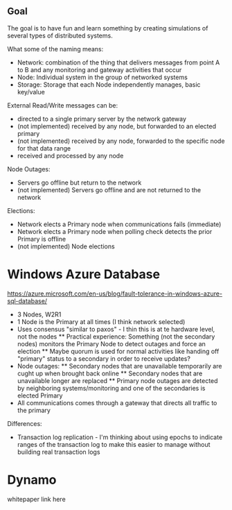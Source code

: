 Goal
------

The goal is to have fun and learn something by creating simulations of several types of distributed systems.

What some of the naming means:

* Network: combination of the thing that delivers messages from point A to B and any monitoring and gateway activities that occur
* Node: Individual system in the group of networked systems
* Storage: Storage that each Node independently manages, basic key/value

External Read/Write messages can be:

* directed to a single primary server by the network gateway
* (not implemented) received by any node, but forwarded to an elected primary
* (not implemented) received by any node, forwarded to the specific node for that data range
* received and processed by any node

Node Outages:

* Servers go offline but return to the network
* (not implemented) Servers go offline and are not returned to the network

Elections:

* Network elects a Primary node when communications fails (immediate)
* Network elects a Primary node when polling check detects the prior Primary is offline
* (not implemented) Node elections

Windows Azure Database
========================

https://azure.microsoft.com/en-us/blog/fault-tolerance-in-windows-azure-sql-database/

* 3 Nodes, W2R1
* 1 Node is the Primary at all times (I think network selected)
* Uses consensus "similar to paxos" - I thin this is at te hardware level, not the nodes
** Practical experience: Something (not the secondary nodes) monitors the Primary Node to detect outages and force an election
** Maybe quorum is used for normal activities like handing off "primary" status to a secondary in order to receive updates?
* Node outages:
** Secondary nodes that are unavailable temporarily are cught up when brought back online
** Secondary nodes that are unavailable longer are replaced
** Primary node outages are detected by neighboring systems/monitoring and one of the secondaries is elected Primary
* All communications comes through a gateway that directs all traffic to the primary

Differences:
* Transaction log replication - I'm thinking about using epochs to indicate ranges of the transaction log to make this easier to manage without building real transaction logs

Dynamo
========

whitepaper link here


